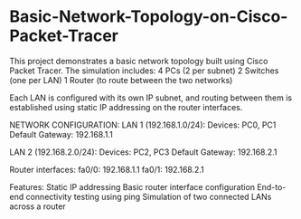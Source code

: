 # Basic-Network-Topology-on-Cisco-Packet-Tracer
This project demonstrates a basic network topology built using Cisco Packet Tracer.
The simulation includes:
4 PCs (2 per subnet)
2 Switches (one per LAN)
1 Router (to route between the two networks)

Each LAN is configured with its own IP subnet, and routing between them is established using static IP addressing on the router interfaces.

NETWORK CONFIGURATION: 
LAN 1 (192.168.1.0/24):
Devices: PC0, PC1
Default Gateway: 192.168.1.1

LAN 2 (192.168.2.0/24):
Devices: PC2, PC3
Default Gateway: 192.168.2.1

Router interfaces:
fa0/0: 192.168.1.1
fa0/1: 192.168.2.1

Features: 
Static IP addressing
Basic router interface configuration
End-to-end connectivity testing using ping
Simulation of two connected LANs across a router
